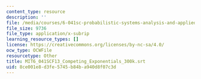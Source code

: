 ```yaml
---
content_type: resource
description: ''
file: /media/courses/6-041sc-probabilistic-systems-analysis-and-applied-probability-fall-2013/8ce001e8d3fe5745b84ba940d8f07c3d_MIT6_041SCF13_Competing_Exponentials_300k.vtt
file_size: 9736
file_type: application/x-subrip
learning_resource_types: []
license: https://creativecommons.org/licenses/by-nc-sa/4.0/
ocw_type: OCWFile
resourcetype: Other
title: MIT6_041SCF13_Competing_Exponentials_300k.srt
uid: 8ce001e8-d3fe-5745-b84b-a940d8f07c3d
---
```

